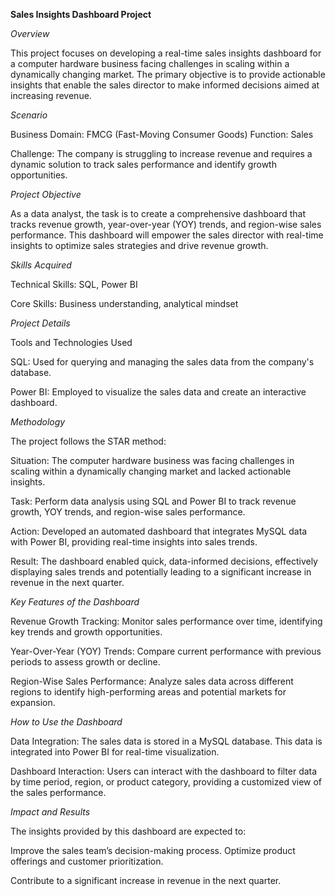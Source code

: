 **Sales Insights Dashboard Project**

*Overview*

This project focuses on developing a real-time sales insights dashboard for a computer hardware business facing challenges in scaling within a dynamically changing market. The primary objective is to provide actionable insights that enable the sales director to make informed decisions aimed at increasing revenue.

*Scenario*

Business Domain: FMCG (Fast-Moving Consumer Goods)
Function: Sales

Challenge: The company is struggling to increase revenue and requires a dynamic solution to track sales performance and identify growth opportunities.

*Project Objective*

As a data analyst, the task is to create a comprehensive dashboard that tracks revenue growth, year-over-year (YOY) trends, and region-wise sales performance. This dashboard will empower the sales director with real-time insights to optimize sales strategies and drive revenue growth.

*Skills Acquired*

Technical Skills: SQL, Power BI

Core Skills: Business understanding, analytical mindset

*Project Details*

Tools and Technologies Used

SQL: Used for querying and managing the sales data from the company's database.

Power BI: Employed to visualize the sales data and create an interactive dashboard.

*Methodology*

The project follows the STAR method:

Situation: The computer hardware business was facing challenges in scaling within a dynamically changing market and lacked actionable insights.

Task: Perform data analysis using SQL and Power BI to track revenue growth, YOY trends, and region-wise sales performance.

Action: Developed an automated dashboard that integrates MySQL data with Power BI, providing real-time insights into sales trends.

Result: The dashboard enabled quick, data-informed decisions, effectively displaying sales trends and potentially leading to a significant increase in revenue in the next quarter.

*Key Features of the Dashboard*

Revenue Growth Tracking: Monitor sales performance over time, identifying key trends and growth opportunities.

Year-Over-Year (YOY) Trends: Compare current performance with previous periods to assess growth or decline.

Region-Wise Sales Performance: Analyze sales data across different regions to identify high-performing areas and potential markets for expansion.

*How to Use the Dashboard*

Data Integration: The sales data is stored in a MySQL database. This data is integrated into Power BI for real-time visualization.

Dashboard Interaction: Users can interact with the dashboard to filter data by time period, region, or product category, providing a customized view of the sales performance.

*Impact and Results*

The insights provided by this dashboard are expected to:

Improve the sales team’s decision-making process.
Optimize product offerings and customer prioritization.

Contribute to a significant increase in revenue in the next quarter.
